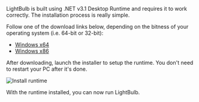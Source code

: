 LightBulb is built using .NET v3.1 Desktop Runtime and requires it to work correctly. The installation process is really simple.

Follow one of the download links below, depending on the bitness of your operating system (i.e. 64-bit or 32-bit):

- [Windows x64](https://dotnet.microsoft.com/download/dotnet/thank-you/runtime-desktop-3.1.10-windows-x64-installer)
- [Windows x86](https://dotnet.microsoft.com/download/dotnet/thank-you/runtime-desktop-3.1.10-windows-x86-installer)

After downloading, launch the installer to setup the runtime. You don't need to restart your PC after it's done.

![Install runtime](https://i.imgur.com/jaXep2d.png)

With the runtime installed, you can now run LightBulb.